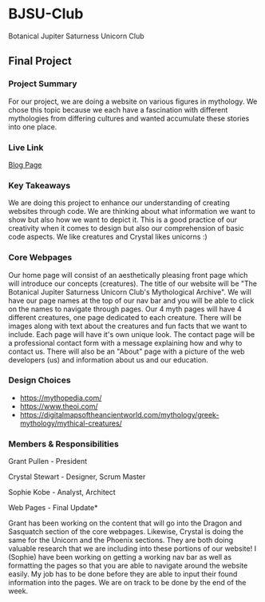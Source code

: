 # BJSU-Club

Botanical Jupiter Saturness Unicorn Club

## Final Project

### Project Summary

For our project, we are doing a website on various figures in mythology. We chose this topic because we each have a fascination with different mythologies from differing cultures and wanted accumulate these stories into one place.

### Live Link

[Blog Page](https://{username}.github.io/{reponame}/homework-2)

### Key Takeaways

We are doing this project to enhance our understanding of creating websites through code. We are thinking about what information we want to show but also how we want to depict it. This is a good practice of our creativity when it comes to design but also our comprehension of basic code aspects. We like creatures and Crystal likes unicorns :)

### Core Webpages

Our home page will consist of an aesthetically pleasing front page which will introduce our concepts (creatures). The title of our website will be "The Botanical Jupiter Saturness Unicorn Club's Mythological Archive". We will have our page names at the top of our nav bar and you will be able to click on the names to navigate through pages.
Our 4 myth pages will have 4 different creatures, one page dedicated to each creature. There will be images along with text about the creatures and fun facts that we want to include. Each page will have it's own unique look.
The contact page will be a professional contact form with a message explaining how and why to contact us.
There will also be an "About" page with a picture of the web developers (us) and information about us and our education.

### Design Choices

- https://mythopedia.com/
- https://www.theoi.com/
- https://digitalmapsoftheancientworld.com/mythology/greek-mythology/mythical-creatures/

### Members & Responsibilities

Grant Pullen - President

Crystal Stewart - Designer, Scrum Master

Sophie Kobe - Analyst, Architect

Web Pages - Final Update\*

Grant has been working on the content that will go into the Dragon and Sasquatch section of the core webpages.
Likewise, Crystal is doing the same for the Unicorn and the Phoenix sections.
They are both doing valuable research that we are including into these portions of our website!
I (Sophie) have been working on getting a working nav bar as well as formatting the pages so that you are able to navigate around the website easily.
My job has to be done before they are able to input their found information into the pages.
We are on track to be done by the end of the week.
